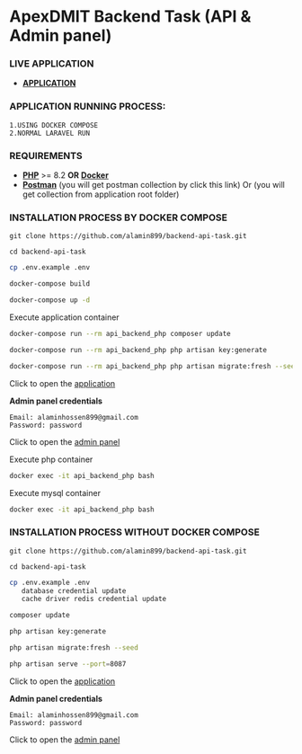 # ApexDMIT Backend Task (API & Admin panel)

### LIVE APPLICATION
- **[APPLICATION](https://apexdmit.iamalamin.com/)**

### APPLICATION RUNNING PROCESS:
    1.USING DOCKER COMPOSE
    2.NORMAL LARAVEL RUN
### REQUIREMENTS
- **[PHP](https://www.php.net/)** >= 8.2 **OR** **[Docker](https://www.docker.com/)**
- **[Postman](https://api.postman.com/collections/19934679-0f2f80d6-7bde-456f-9ae2-4d3503fd5aa4?access_key=PMAT-01J8VH7ZA7RW9YW2KB91VW7K45)** (you will get postman collection by click this link) Or (you will get collection from application root folder)

### INSTALLATION PROCESS BY DOCKER COMPOSE
```shell
git clone https://github.com/alamin899/backend-api-task.git
```
```shell
cd backend-api-task
```
```bash
cp .env.example .env
```

```bash
docker-compose build
```
```bash
docker-compose up -d
```

Execute application container
```bash
docker-compose run --rm api_backend_php composer update
```

```bash
docker-compose run --rm api_backend_php php artisan key:generate
```

```bash
docker-compose run --rm api_backend_php php artisan migrate:fresh --seed
```

Click to open the [application](http://localhost:8087/)

**Admin panel credentials**
```
Email: alaminhossen899@gmail.com
Password: password
```
Click to open the [admin panel](http://localhost:8087/)

Execute php container
```bash
docker exec -it api_backend_php bash
```
Execute mysql container
```bash
docker exec -it api_backend_php bash
```

### INSTALLATION PROCESS WITHOUT DOCKER COMPOSE
```shell
git clone https://github.com/alamin899/backend-api-task.git
```
```shell
cd backend-api-task
```
```bash
cp .env.example .env
   database credential update
   cache driver redis credential update
```

```bash
composer update
```

```bash
php artisan key:generate
```

```bash
php artisan migrate:fresh --seed
```

```bash
php artisan serve --port=8087
```

Click to open the [application](http://localhost:8087/)

**Admin panel credentials**
```
Email: alaminhossen899@gmail.com
Password: password
```
Click to open the [admin panel](http://localhost:8087/)
